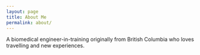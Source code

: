 ```yaml
---
layout: page
title: About Me
permalink: about/
---
```


A biomedical engineer-in-training originally from British Columbia who loves travelling and new experiences.
